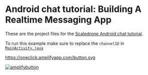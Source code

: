 # Android chat tutorial: Building A Realtime Messaging App

These are the project files for the [Scaledrone Android chat tutorial](https://www.scaledrone.com/blog/posts/android-chat-tutorial).

To run this example make sure to replace the `channelID` in [`MainActivity.java`](https://github.com/ScaleDrone/android-chat-tutorial/blob/master/app/src/main/java/com/example/scaledrone/chat/MainActivity.java)

https://oneclick.amplifyapp.com/button.svg

[![amplifybutton](https://oneclick.amplifyapp.com/button.svg)](https://console.aws.amazon.com/amplify/home#/deploy?repo=https://github.com/saharw95/android-chat-tutorial)
